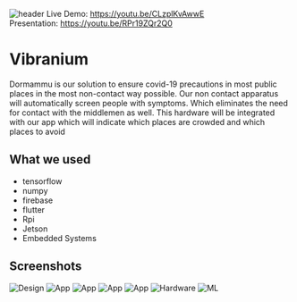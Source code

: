 ![header](https://github.com/GeethKuldeep/vibranium/blob/master/screenshots/WhatsApp%20Image%202021-03-21%20at%2010.08.25%20AM.jpeg)
Live Demo: https://youtu.be/CLzplKvAwwE <br/>
Presentation: https://youtu.be/RPr19ZQr2Q0

# Vibranium

Dormammu is our solution to ensure covid-19 precautions in most public places in the most non-contact way possible. Our non contact apparatus will automatically screen people with symptoms. Which eliminates the need for contact with the middlemen as well.
This hardware will be integrated with our app which will indicate which places are crowded and which places to avoid

## What we used
- tensorflow
- numpy
- firebase
- flutter
- Rpi
- Jetson
- Embedded Systems


## Screenshots
![Design](https://github.com/GeethKuldeep/vibranium/blob/master/screenshots/1.png)
![App](https://github.com/GeethKuldeep/vibranium/blob/master/screenshots/2.jpeg)
![App](https://github.com/GeethKuldeep/vibranium/blob/master/screenshots/3.jpeg)
![App](https://github.com/GeethKuldeep/vibranium/blob/master/screenshots/4.jpeg)
![App](https://github.com/GeethKuldeep/vibranium/blob/master/screenshots/5.jpeg)
![Hardware](https://github.com/GeethKuldeep/vibranium/blob/master/screenshots/6.jpeg)
![ML](https://github.com/GeethKuldeep/vibranium/blob/master/screenshots/7.jpeg)
